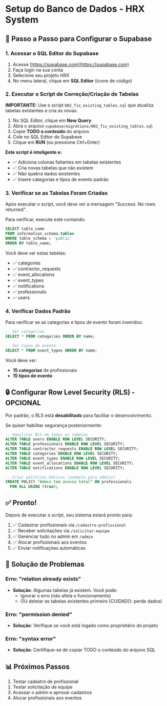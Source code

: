 # Setup do Banco de Dados - HRX System

## 🎯 Passo a Passo para Configurar o Supabase

### 1. Acessar o SQL Editor do Supabase

1. Acesse [https://supabase.com](https://supabase.com)
2. Faça login na sua conta
3. Selecione seu projeto HRX
4. No menu lateral, clique em **SQL Editor** (ícone de código)

### 2. Executar o Script de Correção/Criação de Tabelas

**IMPORTANTE:** Use o script `002_fix_existing_tables.sql` que atualiza tabelas existentes e cria as novas.

1. No SQL Editor, clique em **New Query**
2. Abra o arquivo `supabase/migrations/002_fix_existing_tables.sql`
3. Copie **TODO o conteúdo** do arquivo
4. Cole no SQL Editor do Supabase
5. Clique em **RUN** (ou pressione Ctrl+Enter)

**Este script é inteligente e:**
- ✅ Adiciona colunas faltantes em tabelas existentes
- ✅ Cria novas tabelas que não existem
- ✅ Não quebra dados existentes
- ✅ Insere categorias e tipos de evento padrão

### 3. Verificar se as Tabelas Foram Criadas

Após executar o script, você deve ver a mensagem "Success. No rows returned".

Para verificar, execute este comando:

```sql
SELECT table_name
FROM information_schema.tables
WHERE table_schema = 'public'
ORDER BY table_name;
```

Você deve ver estas tabelas:
- ✅ categories
- ✅ contractor_requests
- ✅ event_allocations
- ✅ event_types
- ✅ notifications
- ✅ professionals
- ✅ users

### 4. Verificar Dados Padrão

Para verificar se as categorias e tipos de evento foram inseridos:

```sql
-- Ver categorias
SELECT * FROM categories ORDER BY name;

-- Ver tipos de evento
SELECT * FROM event_types ORDER BY name;
```

Você deve ver:
- **15 categorias** de profissionais
- **15 tipos de evento**

## 🔒 Configurar Row Level Security (RLS) - OPCIONAL

Por padrão, o RLS está **desabilitado** para facilitar o desenvolvimento.

Se quiser habilitar segurança posteriormente:

```sql
-- Habilitar RLS em todas as tabelas
ALTER TABLE users ENABLE ROW LEVEL SECURITY;
ALTER TABLE professionals ENABLE ROW LEVEL SECURITY;
ALTER TABLE contractor_requests ENABLE ROW LEVEL SECURITY;
ALTER TABLE categories ENABLE ROW LEVEL SECURITY;
ALTER TABLE event_types ENABLE ROW LEVEL SECURITY;
ALTER TABLE event_allocations ENABLE ROW LEVEL SECURITY;
ALTER TABLE notifications ENABLE ROW LEVEL SECURITY;

-- Criar políticas básicas (exemplo para admins)
CREATE POLICY "Admin tem acesso total" ON professionals
  FOR ALL USING (true);
```

## ✅ Pronto!

Depois de executar o script, seu sistema estará pronto para:

1. ✅ Cadastrar profissionais via `/cadastro-profissional`
2. ✅ Receber solicitações via `/solicitar-equipe`
3. ✅ Gerenciar tudo no admin em `/admin`
4. ✅ Alocar profissionais aos eventos
5. ✅ Enviar notificações automáticas

## 🐛 Solução de Problemas

### Erro: "relation already exists"
- **Solução**: Algumas tabelas já existem. Você pode:
  - Ignorar o erro (não afeta o funcionamento)
  - OU deletar as tabelas existentes primeiro (CUIDADO: perde dados)

### Erro: "permission denied"
- **Solução**: Verifique se você está logado como proprietário do projeto

### Erro: "syntax error"
- **Solução**: Certifique-se de copiar TODO o conteúdo do arquivo SQL

## 📊 Próximos Passos

1. Testar cadastro de profissional
2. Testar solicitação de equipe
3. Acessar o admin e aprovar cadastros
4. Alocar profissionais aos eventos

